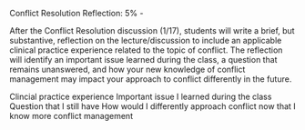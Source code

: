 Conflict Resolution Reflection: 5% - 

After the Conflict Resolution discussion (1/17), students will write a brief, but substantive, reflection on the lecture/discussion to include an applicable clinical practice experience related to the topic of conflict. The reflection will identify an important issue learned during the class, a question that remains unanswered, and how your new knowledge of conflict management may impact your approach to conflict differently in the future. 

Clincial practice experience
Important issue I learned during the class
Question that I still have
How would I differently approach conflict now that I know more conflict management
